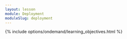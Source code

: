 ```yaml
---
layout: lesson
module: Deployment
moduleSlug: deployment
---
```

{% include options/ondemand/learning_objectives.html %}
